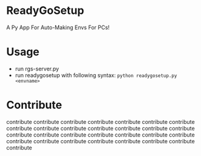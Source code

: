 # ReadyGoSetup
A Py App For Auto-Making Envs For PCs!

# Usage
+ run rgs-server.py
+ run readygosetup with following syntax: `python readygosetup.py <envname>`

# Contribute

contribute contribute contribute contribute contribute contribute contribute contribute contribute contribute contribute contribute contribute contribute contribute contribute contribute contribute contribute contribute contribute contribute contribute contribute contribute contribute contribute contribute contribute 
